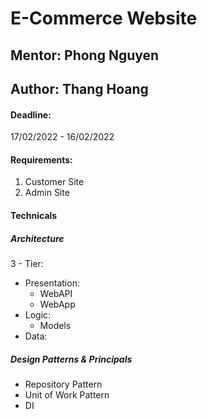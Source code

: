 # E-Commerce Website

## Mentor: Phong Nguyen
## Author: Thang Hoang

#### Deadline: 

17/02/2022 - 16/02/2022

#### Requirements:

1. Customer Site
2. Admin Site


#### Technicals

##### Architecture

3 - Tier:

- Presentation:
	+ WebAPI 
	+ WebApp
- Logic:
	+ Models
- Data:

##### Design Patterns & Principals

- Repository Pattern
- Unit of Work Pattern
- DI

